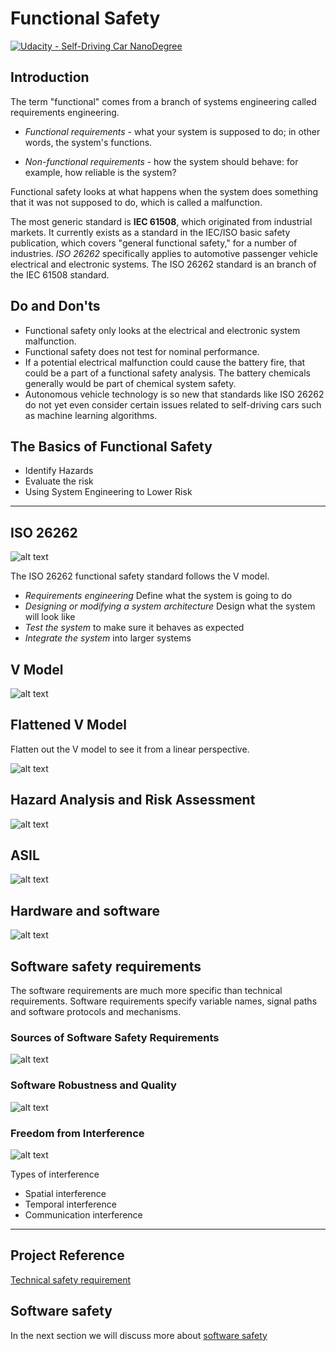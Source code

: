 # Functional Safety
[![Udacity - Self-Driving Car NanoDegree](https://s3.amazonaws.com/udacity-sdc/github/shield-carnd.svg)](http://www.udacity.com/drive)

[//]: # (Image References)

[image1]: ./docs/ISO_26262.png "ISO"
[image2]: ./docs/V_Model.png "Software"
[image3]: ./docs/V_Model_2.png "Requirement"
[image7]: ./docs/ASIL.png "ASIL"
[image8]: ./docs/Hazard.png "Hazard"
[image9]: ./docs/FlattenV.png "Linear"
[image10]: ./docs/Software_safety.png "Software Safety"
[image11]: ./docs/Robustness.png "Software Safety"
[image12]: ./docs/Interference.png "Freedom"


## Introduction

The term "functional" comes from a branch of systems engineering called requirements engineering. 

* *Functional requirements* - what your system is supposed to do; in other words, the system's functions.

* *Non-functional requirements* - how the system should behave: for example, how reliable is the system?

Functional safety looks at what happens when the system does something that it was not supposed to do, which is called a malfunction.

The most generic standard is **IEC 61508**, which originated from industrial markets.  It currently exists as a standard in the IEC/ISO basic safety publication, which covers "general functional safety," for a number of industries. *ISO 26262* specifically applies to automotive passenger vehicle electrical and electronic systems. The ISO 26262 standard is an branch of the IEC 61508 standard.

## Do and Don'ts

* Functional safety only looks at the electrical and electronic system malfunction.
* Functional safety does not test for nominal performance.
* If a potential electrical malfunction could cause the battery fire, that could be a part of a functional safety analysis. The battery chemicals generally would be part of chemical system safety.
* Autonomous vehicle technology is so new that standards like ISO 26262 do not yet even consider certain issues related to self-driving cars such as machine learning algorithms.

## The Basics of Functional Safety

* Identify Hazards
* Evaluate the risk
* Using System Engineering to Lower Risk
---

## ISO 26262

![alt text][image1]

The ISO 26262 functional safety standard follows the V model.

* *Requirements engineering* Define what the system is going to do
* *Designing or modifying a system architecture* Design what the system will look like
* *Test the system* to make sure it behaves as expected
* *Integrate the system* into larger systems

## V Model 

![alt text][image2]

## Flattened V Model

Flatten out the V model to see it from a linear perspective.

![alt text][image9]

## Hazard Analysis and Risk Assessment

![alt text][image8]

## ASIL

![alt text][image7]

## Hardware and software

![alt text][image3]

## Software safety requirements

The software requirements are much more specific than technical requirements. Software requirements specify variable names, signal paths and software protocols and mechanisms. 

### Sources of Software Safety Requirements

![alt text][image10]

### Software Robustness and Quality

![alt text][image11]

### Freedom from Interference

![alt text][image12]

Types of interference
* Spatial interference
* Temporal interference
* Communication interference
---

## Project Reference

[Technical safety requirement](https://github.com/udacity/CarND-Functional-Safety-Project)

## Software safety

In the next section we will discuss more about [software safety](https://github.com/velsarav/Functional-Safety/blob/master/SoftwareSafety.md)
